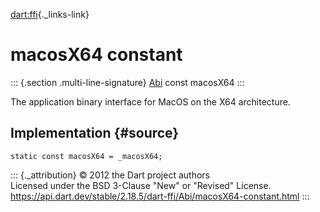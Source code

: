 [dart:ffi](../../dart-ffi/dart-ffi-library){._links-link}

macosX64 constant
=================

::: {.section .multi-line-signature}
[Abi](../abi-class) const macosX64
:::

The application binary interface for MacOS on the X64 architecture.

Implementation {#source}
--------------

``` {.language-dart data-language="dart"}
static const macosX64 = _macosX64;
```

::: {._attribution}
© 2012 the Dart project authors\
Licensed under the BSD 3-Clause \"New\" or \"Revised\" License.\
<https://api.dart.dev/stable/2.18.5/dart-ffi/Abi/macosX64-constant.html>
:::
